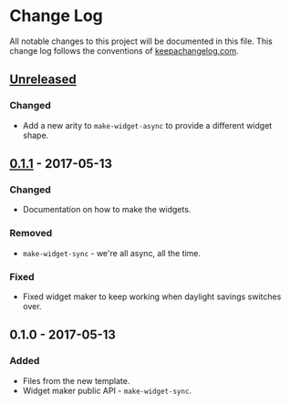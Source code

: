 # Change Log
All notable changes to this project will be documented in this file. This change log follows the conventions of [keepachangelog.com](http://keepachangelog.com/).

## [Unreleased]
### Changed
- Add a new arity to `make-widget-async` to provide a different widget shape.

## [0.1.1] - 2017-05-13
### Changed
- Documentation on how to make the widgets.

### Removed
- `make-widget-sync` - we're all async, all the time.

### Fixed
- Fixed widget maker to keep working when daylight savings switches over.

## 0.1.0 - 2017-05-13
### Added
- Files from the new template.
- Widget maker public API - `make-widget-sync`.

[Unreleased]: https://github.com/your-name/test_first_clj/compare/0.1.1...HEAD
[0.1.1]: https://github.com/your-name/test_first_clj/compare/0.1.0...0.1.1
